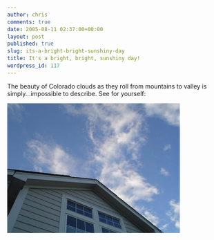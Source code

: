 ```yaml
---
author: chris
comments: true
date: 2005-08-11 02:37:00+00:00
layout: post
published: true
slug: its-a-bright-bright-sunshiny-day
title: It's a bright, bright, sunshiny day!
wordpress_id: 117
---
```


The beauty of Colorado clouds as they roll from mountains to valley is simply...impossible to describe. See for yourself:  
  
[![](/static/img/dsc04139.jpg)](/static/img/dsc04139.jpg)
